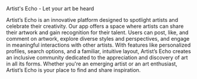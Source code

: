 Artist's Echo - Let your art be heard

Artist’s Echo is an innovative platform designed to spotlight artists and celebrate their creativity. Our app offers a space where artists can share their artwork and gain recognition for their talent. Users can post, like, and comment on artwork, explore diverse styles and perspectives, and engage in meaningful interactions with other artists. With features like personalized profiles, search options, and a familiar, intuitive layout, Artist’s Echo creates an inclusive community dedicated to the appreciation and discovery of art in all its forms. Whether you're an emerging artist or an art enthusiast, Artist’s Echo is your place to find and share inspiration.
